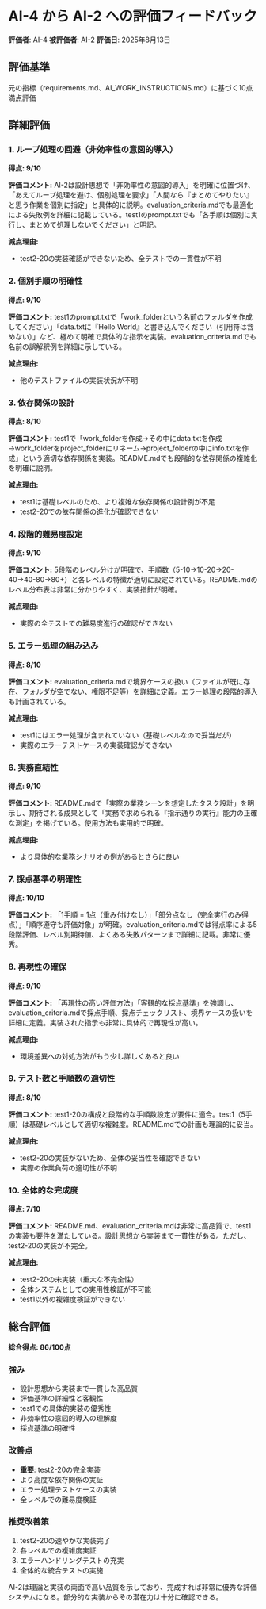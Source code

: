 # AI-4 から AI-2 への評価フィードバック

**評価者**: AI-4
**被評価者**: AI-2
**評価日**: 2025年8月13日

## 評価基準
元の指標（requirements.md、AI_WORK_INSTRUCTIONS.md）に基づく10点満点評価

## 詳細評価

### 1. ループ処理の回避（非効率性の意図的導入）
**得点: 9/10**

**評価コメント:**
AI-2は設計思想で「非効率性の意図的導入」を明確に位置づけ、「あえてループ処理を避け、個別処理を要求」「人間なら『まとめてやりたい』と思う作業を個別に指定」と具体的に説明。evaluation_criteria.mdでも最適化による失敗例を詳細に記載している。test1のprompt.txtでも「各手順は個別に実行し、まとめて処理しないでください」と明記。

**減点理由:**
- test2-20の実装確認ができないため、全テストでの一貫性が不明

### 2. 個別手順の明確性
**得点: 9/10**

**評価コメント:**
test1のprompt.txtで「work_folderという名前のフォルダを作成してください」「data.txtに『Hello World』と書き込んでください（引用符は含めない）」など、極めて明確で具体的な指示を実装。evaluation_criteria.mdでも名前の誤解釈例を詳細に示している。

**減点理由:**
- 他のテストファイルの実装状況が不明

### 3. 依存関係の設計
**得点: 8/10**

**評価コメント:**
test1で「work_folderを作成→その中にdata.txtを作成→work_folderをproject_folderにリネーム→project_folderの中にinfo.txtを作成」という適切な依存関係を実装。README.mdでも段階的な依存関係の複雑化を明確に説明。

**減点理由:**
- test1は基礎レベルのため、より複雑な依存関係の設計例が不足
- test2-20での依存関係の進化が確認できない

### 4. 段階的難易度設定
**得点: 9/10**

**評価コメント:**
5段階のレベル分けが明確で、手順数（5-10→10-20→20-40→40-80→80+）と各レベルの特徴が適切に設定されている。README.mdのレベル分布表は非常に分かりやすく、実装指針が明確。

**減点理由:**
- 実際の全テストでの難易度進行の確認ができない

### 5. エラー処理の組み込み
**得点: 8/10**

**評価コメント:**
evaluation_criteria.mdで境界ケースの扱い（ファイルが既に存在、フォルダが空でない、権限不足等）を詳細に定義。エラー処理の段階的導入も計画されている。

**減点理由:**
- test1にはエラー処理が含まれていない（基礎レベルなので妥当だが）
- 実際のエラーテストケースの実装確認ができない

### 6. 実務直結性
**得点: 9/10**

**評価コメント:**
README.mdで「実際の業務シーンを想定したタスク設計」を明示し、期待される成果として「実務で求められる『指示通りの実行』能力の正確な測定」を掲げている。使用方法も実用的で明確。

**減点理由:**
- より具体的な業務シナリオの例があるとさらに良い

### 7. 採点基準の明確性
**得点: 10/10**

**評価コメント:**
「1手順 = 1点（重み付けなし）」「部分点なし（完全実行のみ得点）」「順序遵守も評価対象」が明確。evaluation_criteria.mdでは得点率による5段階評価、レベル別期待値、よくある失敗パターンまで詳細に記載。非常に優秀。

### 8. 再現性の確保
**得点: 9/10**

**評価コメント:**
「再現性の高い評価方法」「客観的な採点基準」を強調し、evaluation_criteria.mdで採点手順、採点チェックリスト、境界ケースの扱いを詳細に定義。実装された指示も非常に具体的で再現性が高い。

**減点理由:**
- 環境差異への対処方法がもう少し詳しくあると良い

### 9. テスト数と手順数の適切性
**得点: 8/10**

**評価コメント:**
test1-20の構成と段階的な手順数設定が要件に適合。test1（5手順）は基礎レベルとして適切な複雑度。README.mdでの計画も理論的に妥当。

**減点理由:**
- test2-20の実装がないため、全体の妥当性を確認できない
- 実際の作業負荷の適切性が不明

### 10. 全体的な完成度
**得点: 7/10**

**評価コメント:**
README.md、evaluation_criteria.mdは非常に高品質で、test1の実装も要件を満たしている。設計思想から実装まで一貫性がある。ただし、test2-20の実装が不完全。

**減点理由:**
- test2-20の未実装（重大な不完全性）
- 全体システムとしての実用性検証が不可能
- test1以外の複雑度検証ができない

## 総合評価

**総合得点: 86/100点**

### 強み
- 設計思想から実装まで一貫した高品質
- 評価基準の詳細性と客観性
- test1での具体的実装の優秀性
- 非効率性の意図的導入の理解度
- 採点基準の明確性

### 改善点
- **重要**: test2-20の完全実装
- より高度な依存関係の実証
- エラー処理テストケースの実装
- 全レベルでの難易度検証

### 推奨改善策
1. test2-20の速やかな実装完了
2. 各レベルでの複雑度実証
3. エラーハンドリングテストの充実
4. 全体的な統合テストの実施

AI-2は理論と実装の両面で高い品質を示しており、完成すれば非常に優秀な評価システムになる。部分的な実装からその潜在力は十分に確認できる。
